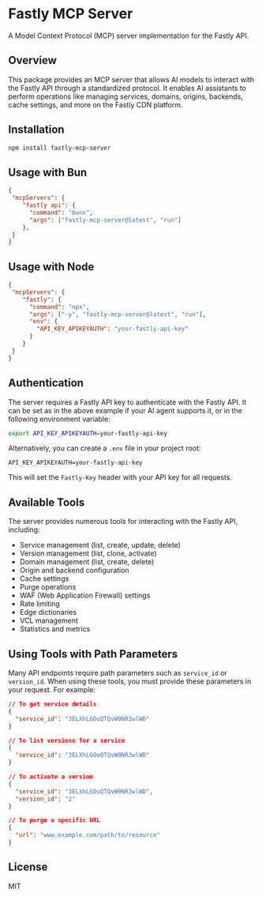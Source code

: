 # Fastly MCP Server

A Model Context Protocol (MCP) server implementation for the Fastly API.

## Overview

This package provides an MCP server that allows AI models to interact with the Fastly API through a standardized protocol. It enables AI assistants to perform operations like managing services, domains, origins, backends, cache settings, and more on the Fastly CDN platform.

## Installation

```bash
npm install fastly-mcp-server
```

## Usage with Bun

```json
{
 "mcpServers": {
    "fastly api": {
      "command": "bunx",
      "args": ["fastly-mcp-server@latest", "run"]
    },
 }
}
```

## Usage with Node

```json
{
 "mcpServers": {
    "fastly": {
      "command": "npx",
      "args": ["-y", "fastly-mcp-server@latest", "run"],
      "env": {
        "API_KEY_APIKEYAUTH": "your-fastly-api-key"
      }
    }
 }
}
```

## Authentication

The server requires a Fastly API key to authenticate with the Fastly API. It can be set as in the above example if your AI agent supports it, or in the following environment variable:

```bash
export API_KEY_APIKEYAUTH=your-fastly-api-key
```

Alternatively, you can create a `.env` file in your project root:

```
API_KEY_APIKEYAUTH=your-fastly-api-key
```

This will set the `Fastly-Key` header with your API key for all requests.

## Available Tools

The server provides numerous tools for interacting with the Fastly API, including:

- Service management (list, create, update, delete)
- Version management (list, clone, activate)
- Domain management (list, create, delete)
- Origin and backend configuration
- Cache settings
- Purge operations
- WAF (Web Application Firewall) settings
- Rate limiting
- Edge dictionaries
- VCL management
- Statistics and metrics

## Using Tools with Path Parameters

Many API endpoints require path parameters such as `service_id` or `version_id`. When using these tools, you must provide these parameters in your request. For example:

```json
// To get service details
{
  "service_id": "3ELXhLGOuQTQvW9NR3wlWD"
}

// To list versions for a service
{
  "service_id": "3ELXhLGOuQTQvW9NR3wlWD"
}

// To activate a version
{
  "service_id": "3ELXhLGOuQTQvW9NR3wlWD",
  "version_id": "2"
}

// To purge a specific URL
{
  "url": "www.example.com/path/to/resource"
}
```

## License

MIT
